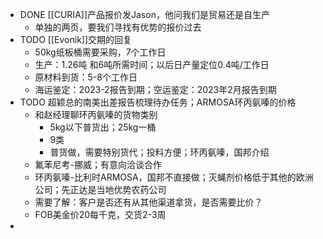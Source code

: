 - DONE [[CURIA]]产品报价发Jason，他问我们是贸易还是自生产
	- 单独的两页，要我们寻找有优势的报价过去
- TODO [[Evonik]]交期的回复
	- 50kg纸板桶需要采购，7个工作日
	- 生产：1.26吨 和6吨所需时间；以后日产量定位0.4吨/工作日
	- 原材料到货：5-8个工作日
	- 海运鉴定：2023-2报告到期；空运鉴定：2023年2月报告到期
- TODO 超颖总的南美出差报告梳理待办任务；ARMOSA环丙氨嗪的价格
	- 和赵经理聊环丙氨嗪的货物类别
		- 5kg以下普货出；25kg一桶
		- 9类
		- 普货做，需要特别货代；投料方便；环丙氨嗪，国邦介绍
	- 氟苯尼考-挪威；有意向洽谈合作
	- 环丙氨嗪-比利时ARMOSA，国邦不直接做；灭蝇剂价格低于其他的欧洲公司；先正达是当地优势农药公司
	- 需要了解：客户是否还有从其他渠道拿货，是否需要比价？
	- FOB美金价20每千克，交货2-3周
-